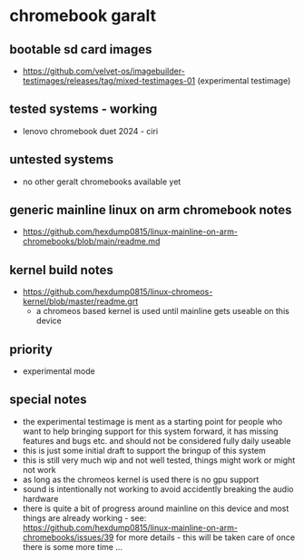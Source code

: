 # chromebook garalt

## bootable sd card images

- https://github.com/velvet-os/imagebuilder-testimages/releases/tag/mixed-testimages-01 (experimental testimage)

## tested systems - working

- lenovo chromebook duet 2024 - ciri

## untested systems

- no other geralt chromebooks available yet

## generic mainline linux on arm chromebook notes

- https://github.com/hexdump0815/linux-mainline-on-arm-chromebooks/blob/main/readme.md

## kernel build notes

- https://github.com/hexdump0815/linux-chromeos-kernel/blob/master/readme.grt
  - a chromeos based kernel is used until mainline gets useable on this device

## priority

- experimental mode

## special notes

- the experimental testimage is ment as a starting point for people who want to help bringing support for this system forward, it has missing features and bugs etc. and should not be considered fully daily useable
- this is just some initial draft to support the bringup of this system
- this is still very much wip and not well tested, things might work or might not work
- as long as the chromeos kernel is used there is no gpu support
- sound is intentionally not working to avoid accidently breaking the audio hardware
- there is quite a bit of progress around mainline on this device and most things are already working - see: https://github.com/hexdump0815/linux-mainline-on-arm-chromebooks/issues/39 for more details - this will be taken care of once there is some more time ...
